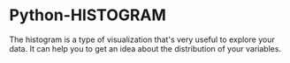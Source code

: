 # Python-HISTOGRAM
 The histogram is a type of visualization that's very useful to explore your data. It can help you to get an idea about the distribution of your variables.
